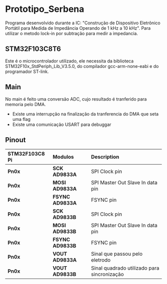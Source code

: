# Prototipo_Serbena
Programa desenvolvido durante a IC:
"Construção de Dispositivo Eletrônico Portátil para Medida de Impedância Operando de 1 kHz a 10 kHz". Para utilizar o metodo lock-in por subtração para medir a impedancia.

## STM32F103C8T6

Este é o microcontrolador utilizado, ele necessita da biblioteca STM32F10x_StdPeriph_Lib_V3.5.0, do compilador gcc-arm-none-eabi e do programador ST-link.

## Main

No main é feito uma conversão ADC, cujo resultado é tranferido para memoria pelo DMA.
 - Existe uma interrupção na finalização da tranferencia do DMA que seta uma flag
 - Existe uma comunicação USART para debuggar
## Pinout

| STM32F103C8 Pi | Modulos | Description |
| :--------- | :---------- | :---------------------------------------- |
| **Pn0x** | **SCK AD9833A** | SPI Clock pin |
| **Pn0x** | **MOSI AD9833A** | SPI Master Out Slave In data pin |
| **Pn0x** | **FSYNC AD9833A** | FSYNC pin |
| **Pn0x** | **SCK AD9833B** | SPI Clock pin |
| **Pn0x** | **MOSI AD9833B** | SPI Master Out Slave In data pin |
| **Pn0x** | **FSYNC AD9833B** | FSYNC pin |
| **Pn0x** | **VOUT AD9833A** | Sinal que passou pelo eletrodo |
| **Pn0x** | **VOUT AD9833B** | Sinal quadrado utilizado para sincronização |
